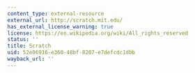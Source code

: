 ```yaml
---
content_type: external-resource
external_url: http://scratch.mit.edu/
has_external_license_warning: true
license: https://en.wikipedia.org/wiki/All_rights_reserved
status: ''
title: Scratch
uid: 52e06916-e360-48bf-8207-e7defcdc1dbb
wayback_url: ''
---
```


